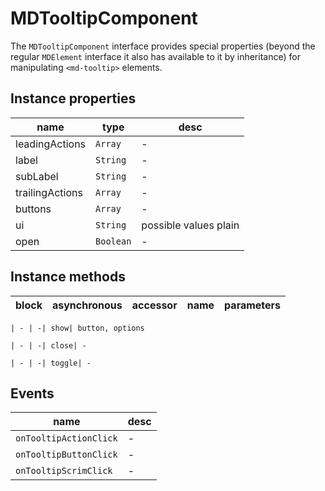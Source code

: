 # MDTooltipComponent
The `MDTooltipComponent` interface provides special properties (beyond the regular `MDElement` interface it also has available to it by inheritance) for manipulating `<md-tooltip>` elements.

## Instance properties

name|type|desc
---|---|---
leadingActions|`Array`|-
label|`String`|-
subLabel|`String`|-
trailingActions|`Array`|-
buttons|`Array`|-
ui|`String`|possible values plain
open|`Boolean`|-

## Instance methods

block| asynchronous | accessor| name| parameters
---| --- | ---| ---| ---

    | - | -| show| button, options

    | - | -| close| -

    | - | -| toggle| -

## Events

name|desc
---|---
`onTooltipActionClick`|-
`onTooltipButtonClick`|-
`onTooltipScrimClick`|-
